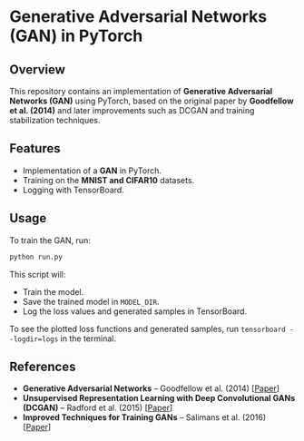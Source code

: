 # Generative Adversarial Networks (GAN) in PyTorch

## Overview

This repository contains an implementation of **Generative Adversarial Networks (GAN)** using PyTorch, based on the original paper by **Goodfellow et al. (2014)** and later improvements such as DCGAN and training stabilization techniques.

## Features

- Implementation of a **GAN** in PyTorch.
- Training on the **MNIST and CIFAR10** datasets.
- Logging with TensorBoard.

## Usage

To train the GAN, run:
```bash
python run.py
```
This script will:
- Train the model.
- Save the trained model in `MODEL_DIR`.
- Log the loss values and generated samples in TensorBoard.

To see the plotted loss functions and generated samples, run ```tensorboard --logdir=logs``` in the terminal.

## References

- **Generative Adversarial Networks** – Goodfellow et al. (2014) [[Paper](https://arxiv.org/abs/1406.2661)]
- **Unsupervised Representation Learning with Deep Convolutional GANs (DCGAN)** – Radford et al. (2015) [[Paper](https://arxiv.org/abs/1511.06434)]
- **Improved Techniques for Training GANs** – Salimans et al. (2016) [[Paper](https://arxiv.org/abs/1606.03498)]
